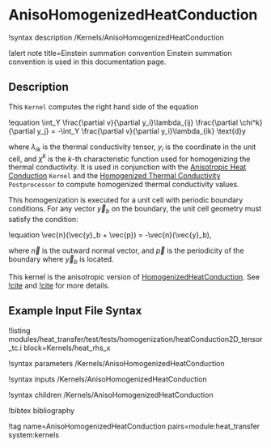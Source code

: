 # AnisoHomogenizedHeatConduction

!syntax description /Kernels/AnisoHomogenizedHeatConduction

!alert note title=Einstein summation convention
Einstein summation convention is used in this documentation page.

## Description

This `Kernel` computes the right hand side of the equation

!equation
\int_Y \frac{\partial v}{\partial y_i}\lambda_{ij} \frac{\partial \chi^k}{\partial y_j} = -\int_Y \frac{\partial v}{\partial y_i}\lambda_{ik} \text{d}y

where $\lambda_{ik}$ is the thermal conductivity tensor, $y_i$ is the coordinate in the unit cell, and $\chi^k$ is the $k$-th characteristic function used for homogenizing the thermal conductivity.  It is used in conjunction with the [Anisotropic Heat Conduction](AnisoHeatConduction.md) `Kernel` and the [Homogenized Thermal Conductivity](HomogenizedThermalConductivity.md) `Postprocessor` to compute homogenized thermal conductivity values.

This homogenization is executed for a unit cell with periodic boundary conditions. For
any vector $\vec{y}_b$ on the boundary, the unit cell geometry must satisfy the condition:

!equation
\vec{n}(\vec{y}_b + \vec{p}) = -\vec{n}(\vec{y}_b),

where $\vec{n}$ is the outward normal vector, and $\vec{p}$ is the periodicity of the boundary where $\vec{y}_b$ is located.

This kernel is the anisotropic version of [HomogenizedHeatConduction](HomogenizedHeatConduction.md).
See [!cite](hales15homogenization) and [!cite](SONG2006710) for more details.

## Example Input File Syntax

!listing modules/heat_transfer/test/tests/homogenization/heatConduction2D_tensor_tc.i block=Kernels/heat_rhs_x

!syntax parameters /Kernels/AnisoHomogenizedHeatConduction

!syntax inputs /Kernels/AnisoHomogenizedHeatConduction

!syntax children /Kernels/AnisoHomogenizedHeatConduction

!bibtex bibliography

!tag name=AnisoHomogenizedHeatConduction pairs=module:heat_transfer system:kernels
